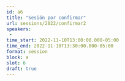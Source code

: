 ```yaml
---
id: a6
title: "Sesión por confirmar"
url: sessions/2022/confirmar2 
speakers:
 - 
time_start: 2022-11-10T13:00:00.000-05:00
time_end: 2022-11-10T13:30:00.000-05:00
format: session
block: a
slot: 6
draft: true
---
```


